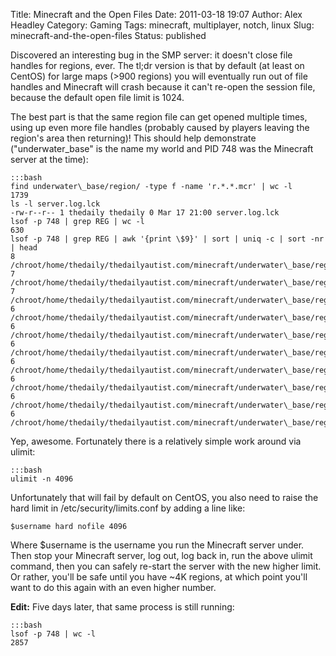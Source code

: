 Title: Minecraft and the Open Files
Date: 2011-03-18 19:07
Author: Alex Headley
Category: Gaming
Tags: minecraft, multiplayer, notch, linux
Slug: minecraft-and-the-open-files
Status: published

Discovered an interesting bug in the SMP server: it doesn't close file
handles for regions, ever. The tl;dr version is that by default (at
least on CentOS) for large maps (\>900 regions) you will eventually run
out of file handles and Minecraft will crash because it can't re-open
the session file, because the default open file limit is 1024.

The best part is that the same region file can get opened multiple
times, using up even more file handles (probably caused by players
leaving the region's area then returning)! This should help demonstrate
("underwater\_base" is the name my world and PID 748 was the Minecraft
server at the time):

    :::bash
    find underwater\_base/region/ -type f -name 'r.*.*.mcr' | wc -l
    1739
    ls -l server.log.lck
    -rw-r--r-- 1 thedaily thedaily 0 Mar 17 21:00 server.log.lck
    lsof -p 748 | grep REG | wc -l
    630
    lsof -p 748 | grep REG | awk '{print \$9}' | sort | uniq -c | sort -nr | head
    8 /chroot/home/thedaily/thedailyautist.com/minecraft/underwater\_base/region/r.-34.8.mcr
    7 /chroot/home/thedaily/thedailyautist.com/minecraft/underwater\_base/region/r.-34.7.mcr
    7 /chroot/home/thedaily/thedailyautist.com/minecraft/underwater\_base/region/r.-3.-1.mcr
    6 /chroot/home/thedaily/thedailyautist.com/minecraft/underwater\_base/region/r.-8.-1.mcr
    6 /chroot/home/thedaily/thedailyautist.com/minecraft/underwater\_base/region/r.-31.8.mcr
    6 /chroot/home/thedaily/thedailyautist.com/minecraft/underwater\_base/region/r.-31.7.mcr
    6 /chroot/home/thedaily/thedailyautist.com/minecraft/underwater\_base/region/r.-2.-1.mcr
    6 /chroot/home/thedaily/thedailyautist.com/minecraft/underwater\_base/region/r.-2.0.mcr
    6 /chroot/home/thedaily/thedailyautist.com/minecraft/underwater\_base/region/r.-12.-1.mcr
    6 /chroot/home/thedaily/thedailyautist.com/minecraft/underwater\_base/region/r.-1.-1.mcr[/bash]

Yep, awesome. Fortunately there is a relatively simple work around via
ulimit:

    :::bash
    ulimit -n 4096

Unfortunately that will fail by default on CentOS, you also need to
raise the hard limit in /etc/security/limits.conf by adding a line
like:

    $username hard nofile 4096

Where $username is the username you run the Minecraft server under.
Then stop your Minecraft server, log out, log back in, run the above
ulimit command, then you can safely re-start the server with the new
higher limit. Or rather, you'll be safe until you have \~4K regions, at
which point you'll want to do this again with an even higher number.

**Edit:** Five days later, that same process is still running:

    :::bash
    lsof -p 748 | wc -l
    2857
